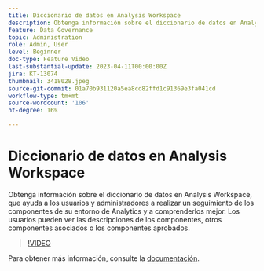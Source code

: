 ```yaml
---
title: Diccionario de datos en Analysis Workspace
description: Obtenga información sobre el diccionario de datos en Analysis Workspace, que ayuda a los usuarios y administradores a realizar un seguimiento de los componentes de su entorno de Analytics y a comprenderlos mejor. Los usuarios pueden ver las descripciones de los componentes, otros componentes asociados o los componentes aprobados.
feature: Data Governance
topic: Administration
role: Admin, User
level: Beginner
doc-type: Feature Video
last-substantial-update: 2023-04-11T00:00:00Z
jira: KT-13074
thumbnail: 3418028.jpeg
source-git-commit: 01a70b931120a5ea8cd82ffd1c91369e3fa041cd
workflow-type: tm+mt
source-wordcount: '106'
ht-degree: 16%

---
```



# Diccionario de datos en Analysis Workspace

Obtenga información sobre el diccionario de datos en Analysis Workspace, que ayuda a los usuarios y administradores a realizar un seguimiento de los componentes de su entorno de Analytics y a comprenderlos mejor. Los usuarios pueden ver las descripciones de los componentes, otros componentes asociados o los componentes aprobados.

>[!VIDEO](https://video.tv.adobe.com/v/3418028/?quality=12&learn=on)

Para obtener más información, consulte la [documentación](https://experienceleague.adobe.com/docs/analytics/analyze/analysis-workspace/components/data-dictionary/data-dictionary-overview.html?lang=en).
